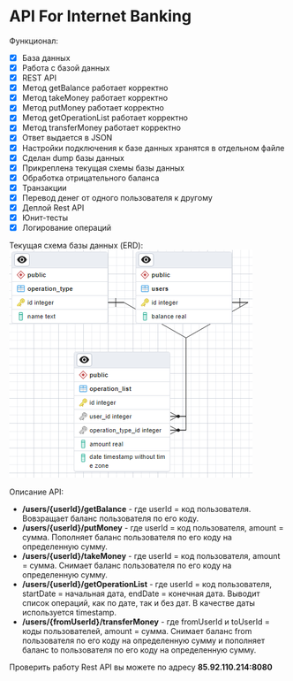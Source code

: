 # API For Internet Banking

Функционал:
- [x] База данных
- [x] Работа с базой данных
- [x] REST API
- [X] Метод getBalance работает корректно 
- [X] Метод takeMoney работает корректно
- [X] Метод putMoney работает корректно
- [X] Метод getOperationList работает корректно
- [X] Метод transferMoney работает корректно
- [X] Ответ выдается в JSON
- [X] Настройки подключения к базе данных хранятся в отдельном файле
- [X] Сделан dump базы данных
- [X] Прикреплена текущая схемы базы данных
- [X] Обработка отрицательного баланса
- [X] Транзакции
- [X] Перевод денег от одного пользователя к другому
- [X] Деплой Rest API
- [X] Юнит-тесты
- [X] Логирование операций

Текущая схема базы данных (ERD):  
![Иллюстрация к проекту](ERD.png)

Описание API:
- **/users/{userId}/getBalance** - где userId = код пользователя. Вовзращает баланс пользователя по его коду.
- **/users/{userId}/putMoney** - где userId = код пользователя, amount = сумма. Пополняет баланс пользователя по его коду на определенную сумму.
- **/users/{userId}/takeMoney** - где userId = код пользователя, amount = сумма. Снимает баланс пользователя по его коду на определенную сумму.
- **/users/{userId}/getOperationList** - где userId = код пользователя, startDate = начальная дата, endDate = конечная дата. Выводит список операций, как по дате, так и без дат. В качестве даты используется timestamp.
- **/users/{fromUserId}/transferMoney** - где fromUserId и toUserId = коды пользователей, amount = сумма. Снимает баланс from пользователя по его коду на определенную сумму и пополняет баланс to пользователя по его коду на определенную сумму.

Проверить работу Rest API вы можете по адресу **85.92.110.214:8080**
